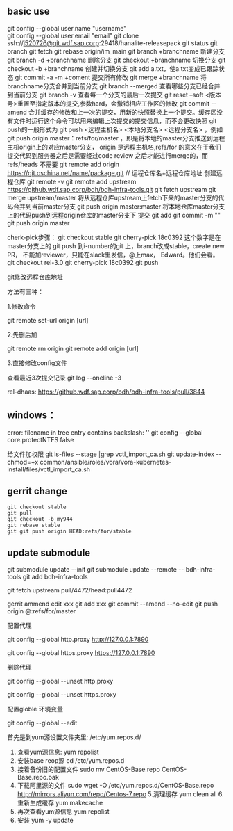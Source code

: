 ## basic use

git config --global user.name "username"  
git config --global user.email "email"
git clone ssh://i520726@git.wdf.sap.corp:29418/hanalite-releasepack 
git status
git branch 
git fetch
git rebase origin/im_main
git branch +branchname 新建分支
git branch -d +branchname 删除分支
git checkout +branchname 切换分支
git checkout -b +branchname 创建并切换分支
git add a.txt，使a.txt变成已跟踪状态
git commit -a -m +coment 提交所有修改
git merge +branchname 将branchname分支合并到当前分支
git branch --merged 查看哪些分支已经合并到当前分支
git branch -v 查看每一个分支的最后一次提交
git reset –soft <版本号>重置至指定版本的提交,参数hard，会撤销相应工作区的修改
git commit --amend 合并缓存的修改和上一次的提交，用新的快照替换上一个提交。缓存区没有文件时运行这个命令可以用来编辑上次提交的提交信息，而不会更改快照
git push的一般形式为 git push <远程主机名> <本地分支名>  <远程分支名> ，例如 git push origin master：refs/for/master ，即是将本地的master分支推送到远程主机origin上的对应master分支， origin 是远程主机名,refs/for 的意义在于我们提交代码到服务器之后是需要经过code review 之后才能进行merge的，而refs/heads 不需要
git remote add origin https://git.oschina.net/name/package.git  // 远程仓库名+远程仓库地址 创建远程仓库
git remote -v
git remote add upstream https://github.wdf.sap.corp/bdh/bdh-infra-tools.git
git fetch upstream
git merge upstream/master        将从远程仓库upstream上fetch下来的master分支的代码合并到当前master分支
git push origin master:master    将本地仓库master分支上的代码push到远程origin仓库的master分支下
提交
git add
git commit -m ""
git push origin master

cherk-pick步骤：
git checkout stable
git cherry-pick 18c0392  这个数字是在master分支上的
git push
到i-number的git 上，branch改成stable，create new PR，
不能加reviewer，只能在slack里发信，@上max， Edward。他们会看。
git checkout rel-3.0
git cherry-pick 18c0392
git push


git修改远程仓库地址 

方法有三种：

1.修改命令

git remote set-url origin [url]

2.先删后加

git remote rm origin
git remote add origin [url]

3.直接修改config文件


查看最近3次提交记录
git log --oneline -3 

rel-dhaas: https://github.wdf.sap.corp/bdh/bdh-infra-tools/pull/3844



## windows：

error: filename in tree entry contains backslash: '\'
git config --global core.protectNTFS false

给文件加权限
git ls-files --stage |grep vctl_import_ca.sh
git update-index --chmod=+x common/ansible/roles/vora/vora-kubernetes-install/files/vctl_import_ca.sh



## gerrit change

	git checkout stable
	git pull
	git checkout -b my944
	git rebase stable
	git git push origin HEAD:refs/for/stable

## update submodule

git submodule update --init
git submodule update --remote -- bdh-infra-tools
git add bdh-infra-tools


git fetch upstream pull/4472/head:pull4472



gerrit ammend
	edit xxx
	git add xxx
	git commit --amend --no-edit
	git push origin @:refs/for/master
	
配置代理
	
git config --global http.proxy http://127.0.0.1:7890

git config --global https.proxy https://127.0.0.1:7890

删除代理

git config --global --unset http.proxy 

git config --global --unset https.proxy 



配置globle 环境变量

git config --global --edit







首先是到yum源设置文件夹里: /etc/yum.repos.d/
1. 查看yum源信息:
    yum repolist
2. 安装base reop源
     cd /etc/yum.repos.d
3. 接着备份旧的配置文件
   sudo mv CentOS-Base.repo CentOS-Base.repo.bak
4. 下载阿里源的文件
    sudo wget -O /etc/yum.repos.d/CentOS-Base.repo http://mirrors.aliyun.com/repo/Centos-7.repo
    5.清理缓存
    yum clean all
    6.重新生成缓存
    yum makecache
7. 再次查看yum源信息
   yum repolist
 8. 安装
      yum -y update 
